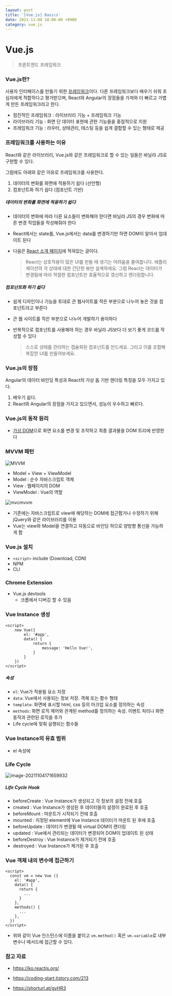 ```yaml
---
layout: post
title: '[Vue.js] Basics'
date: 2021-11-08 18:00:00 +0900
category: vue.js
---
```


# Vue.js

> 프론트엔드 프레임워크



### Vue.js란?

사용자 인터페이스를 만들기 위한 <u>프레임워크</u>이다. 다른 프레임워크보다 배우기 쉬워 초심자에게 적합하다고 평가받으며, React와 Angular의 장점들을 가져와 더 빠르고 가볍게 만든 프레임워크라고 한다.

- 점진적인 프레임워크 : 라이브러리 기능 + 프레임워크 기능
- 라이브러리 기능 : 화면 단 데이터 표현에 관한 기능들을 중점적으로 지원
- 프레임워크 기능 : 라우터, 상태관리, 테스팅 등을 쉽게 결합할 수 있는 형태로 제공



### 프레임워크를 사용하는 이유

React와 같은 라이브러리, Vue.js와 같은 프레임워크로 할 수 있는 일들은 바닐라 JS로 구현할 수 있다.

그럼에도 아래와 같은 이유로 프레임워크를 사용한다.

1. 데이터의 변화를 화면에 적용하기 쉽다 (선언형)
2. 컴포넌트화 하기 쉽다 (컴포넌트 기반)



##### 데이터의 변화를 화면에 적용하기 쉽다

- 데이터의 변화에 따라 다른 요소들이 변화해야 한다면 바닐라 JS의 경우 변화에 따른 변경 작업들을 작성해줘야 한다

- React에서는 state를, Vue.js에서는 data를 변경하기만 하면 DOM이 알아서 업데이트 된다

- 다음은 [React 소개 페이지](https://ko.reactjs.org/)에 적혀있는 글이다.

  > React는 상호작용이 많은 UI를 만들 때 생기는 어려움을 줄여줍니다. 애플리케이션의 각 상태에 대한 간단한 뷰만 설계하세요. 그럼 React는 데이터가 변경됨에 따라 적절한 컴포넌트만 효율적으로 갱신하고 렌더링합니다.



##### 컴포넌트화 하기 쉽다

- 쉽게 디자인이나 기능을 토대로 큰 웹사이트를 작은 부분으로 나누어 놓은 것을 컴포넌트라고 부른다

- 큰 웹 사이트를 작은 부분으로 나누어 개발하기 용이하다

- 반복적으로 컴포넌트를 사용해야 하는 경우 바닐라 JS보다 더 보기 좋게 코드를 작성할 수 있다

  > 스스로 상태를 관리하는 캡슐화된 컴포넌트를 만드세요. 그리고 이를 조합해 복잡한 UI를 만들어보세요.



### Vue.js의 장점

Angular의 데이터 바인딩 특성과 React의 가상 돔 기반 렌더링 특징을 모두 가지고 있다.

1. 배우기 쉽다.
2. React와 Angular의 장점을 가지고 있으면서, 성능이 우수하고 빠르다.



### Vue.js의 동작 원리

- <u>가상 DOM</u>으로 화면 요소를 변경 및 조작하고 최종 결과물을 DOM 트리에 반영한다



### MVVM 패턴

![MVVM](img/mvvm.png)

- Model + View + ViewModel
- Model : 순수 자바스크립트 객체
- View : 웹페이지의 DOM
- ViewModel : Vue의 역할



![mvcmvvm](img/mvcmvvm.png)

- 기존에는 자바스크립트로 view에 해당하는 DOM에 접근함거나 수정하기 위해 jQuery와 같은 라이브러리를 이용
- Vue는 view와 Model을 연결하고 자동으로 바인딩 하므로 양방향 통신을 가능하게 함



### Vue.js 설치

- `<script>` include (Download, CDN)
- NPM
- CLI



### Chrome Extension

- Vue.js devtools
  - 크롬에서 디버깅 할 수 있음



### Vue Instance 생성

```vue
<script>
	new Vue({
        el: '#app',
        data() {
            return {
                message: 'Hello Vue!',
            }
        }
    })
</script>
```

##### 속성

- `el`: Vue가 적용될 요소 지정
- `data`: Vue에서 사용되는 정보 저장. 객체 또는 함수 형태
- `template`: 화면에 표시할 html, css 등의 마크업 요소를 정의하는 속성
- `methods`: 화면 로직 제어와 관계된 method를 정의하는 속성. 이벤트 처리나 화면 동작과 관련된 로직을 추가
- Life cycle에 맞춰 실행되는 함수들



### Vue Instance의 유효 범위

- el 속성에 



### Life Cycle

![image-20211104171659932](img/image-20211104171659932.png)

##### Life Cycle Hook

- beforeCreate : Vue Instance가 생성되고 각 정보의 설정 전에 호출
- created : Vue Instance가 생성된 후 데이터들의 설정이 완료된 후 호출
- beforeMount : 마운트가 시작되기 전에 호출
- mounted : 지정된 element에 Vue Instance 데이터가 마운트 된 후에 호출
- beforeUpdate : 데이터가 변경될 때 virtual DOM이 랜더링
- updated : Vue에서 관리되는 데이터가 변경되어 DOM이 업데이트 된 상태
- beforeDestroy : Vue Instance가 제거되기 전에 호출
- destroyed : Vue Instance가 제거된 후 호출



### Vue 객체 내의 변수에 접근하기

```vue
<script>
  const vm = new Vue ({
    el: '#app',
    data() {
      return {
        ...
      }
    },
    methods() {
      ...
    },
  })
</script>
```

- 위와 같이 Vue 인스턴스에 이름을 붙이고 `vm.method()` 혹은 `vm.variable`로 내부 변수나 메서드에 접근할 수 있다.



### 참고 자료

- https://ko.reactjs.org/

- https://coding-start.tistory.com/213

- https://shorturl.at/gyHR3